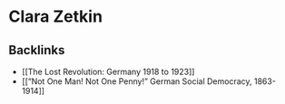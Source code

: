 # Clara Zetkin



<a id="orgb44781c"></a>

## Backlinks

-   [[The Lost Revolution: Germany 1918 to 1923]]
-   [[&ldquo;Not One Man! Not One Penny!&rdquo; German Social Democracy, 1863-1914]]
